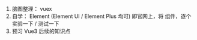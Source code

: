 1. 脑图整理： vuex
2. 自学： Element (Element UI / Element Plus 均可)
   即官网上，将 组件，逐个 实验一下 / 测试一下
3. 预习 Vue3 后续的知识点
